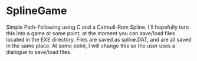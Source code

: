 # SplineGame
Simple Path-Following using C and a Catmull-Rom Spline. I'll hopefully turn this into a game at some point, at the moment you can save/load files located in the EXE directory. Files are saved as spline.DAT, and are all saved in the same place. At some point, I will change this so the user uses a dialogue to save/load files.

